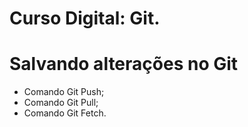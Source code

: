 # Curso Digital: Git.

# Salvando alterações no Git
* Comando Git Push;
* Comando Git Pull;
* Comando Git Fetch.

